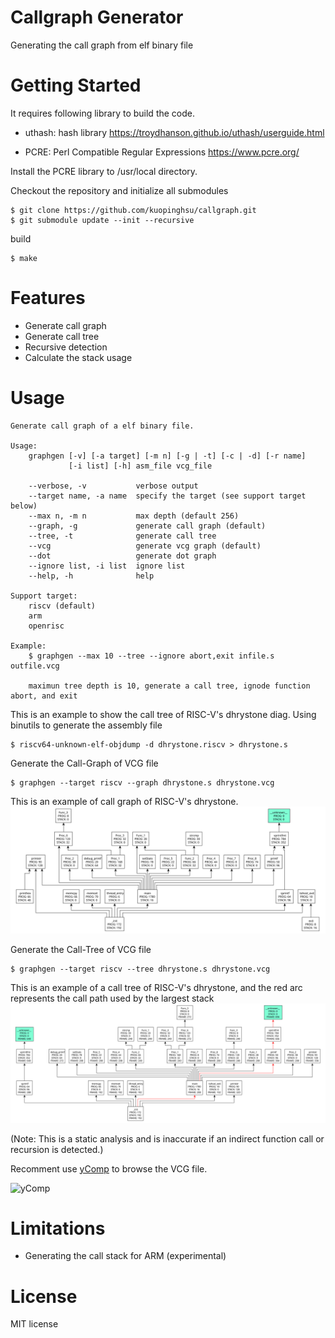 # Callgraph Generator
Generating the call graph from elf binary file

# Getting Started
It requires following library to build the code.

- uthash: hash library https://troydhanson.github.io/uthash/userguide.html

- PCRE: Perl Compatible Regular Expressions https://www.pcre.org/

Install the PCRE library to /usr/local directory.

Checkout the repository and initialize all submodules

```
$ git clone https://github.com/kuopinghsu/callgraph.git
$ git submodule update --init --recursive
```

build

```
$ make
```

# Features

- Generate call graph
- Generate call tree
- Recursive detection
- Calculate the stack usage

# Usage
```
Generate call graph of a elf binary file.

Usage:
    graphgen [-v] [-a target] [-m n] [-g | -t] [-c | -d] [-r name]
             [-i list] [-h] asm_file vcg_file

    --verbose, -v           verbose output
    --target name, -a name  specify the target (see support target below)
    --max n, -m n           max depth (default 256)
    --graph, -g             generate call graph (default)
    --tree, -t              generate call tree
    --vcg                   generate vcg graph (default)
    --dot                   generate dot graph
    --ignore list, -i list  ignore list
    --help, -h              help

Support target:
    riscv (default)
    arm
    openrisc

Example:
    $ graphgen --max 10 --tree --ignore abort,exit infile.s outfile.vcg

    maximun tree depth is 10, generate a call tree, ignode function abort, and exit
```

This is an example to show the call tree of RISC-V's dhrystone diag. Using binutils to generate the assembly file

```
$ riscv64-unknown-elf-objdump -d dhrystone.riscv > dhrystone.s
```
Generate the Call-Graph of VCG file

```
$ graphgen --target riscv --graph dhrystone.s dhrystone.vcg
```

This is an example of call graph of RISC-V's dhrystone.<br>
<img src="https://github.com/kuopinghsu/callgraph/blob/master/images/dhrystone-callgraph.svg" alt="Dhrystone Call Graph" width=640>

Generate the Call-Tree of VCG file

```
$ graphgen --target riscv --tree dhrystone.s dhrystone.vcg
```

This is an example of a call tree of RISC-V's dhrystone, and the red arc represents the call path used by the largest stack<br>
<img src="https://github.com/kuopinghsu/callgraph/blob/master/images/dhrystone-calltree.svg" alt="Dhrystone Call Tree" width=640>

(Note: This is a static analysis and is inaccurate if an indirect function call or recursion is detected.)

Recomment use <A Href="https://pp.ipd.kit.edu/firm/yComp.html">yComp</A> to browse the VCG file.<br>

<img src="https://github.com/kuopinghsu/callgraph/blob/master/images/yComp.png" alt="yComp">

# Limitations

- Generating the call stack for ARM (experimental)

# License
MIT license

